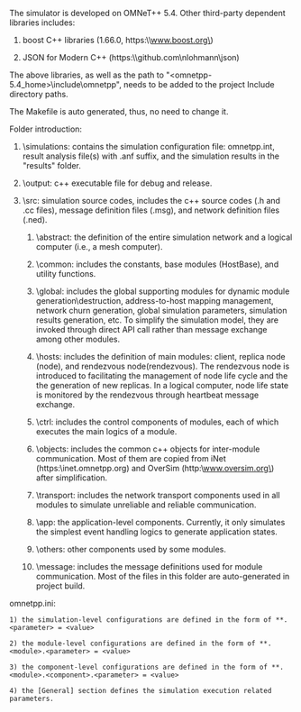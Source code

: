 The simulator is developed on OMNeT++ 5.4. Other third-party dependent libraries includes: 

1. boost C++ libraries (1.66.0, https:\\\\www.boost.org\)

2. JSON for Modern C++ (https:\\\\github.com\nlohmann\json)

The above libraries, as well as the path to "<omnetpp-5.4_home>\include\omnetpp", needs to be added to the project Include directory paths.

The Makefile is auto generated, thus, no need to change it.

Folder introduction:

1. \simulations: contains the simulation configuration file: omnetpp.int, result analysis file(s) with .anf suffix, and the simulation results in the "results" folder.

2. \output: c++ executable file for debug and release.

3. \src: simulation source codes, includes the c++ source codes (.h and .cc files), message definition files (.msg), and network definition files (.ned).

	1) \abstract: the definition of the entire simulation network and a logical computer (i.e., a mesh computer).
	
	2) \common: includes the constants, base modules (HostBase), and utility functions.
	
	3) \global: includes the global supporting modules for dynamic module generation\destruction, address-to-host mapping management, network churn generation, global simulation parameters, simulation results generation, etc. To simplify the simulation model, they are invoked through direct API call rather than message exchange among other modules.
	
	4) \hosts: includes the definition of main modules: client, replica node (node), and rendezvous node(rendezvous). The rendezvous node is introduced to facilitating the management of node life cycle and the the generation of new replicas. In a logical computer, node life state is monitored by the rendezvous through heartbeat message exchange.
	
	5) \ctrl: includes the control components of modules, each of which executes the main logics of a module.
	
	6) \objects: includes the common c++ objects for inter-module communication. Most of them are copied from iNet (https:\\inet.omnetpp.org\) and OverSim (http:\\www.oversim.org\) after simplification. 
	
	7) \transport: includes the network transport components used in all modules to simulate unreliable and reliable communication.
	
	8) \app: the application-level components. Currently, it only simulates the simplest event handling logics to generate application states.
	
	9) \others: other components used by some modules.
	
	10) \message: includes the message definitions used for module communication. Most of the files in this folder are auto-generated in project build.
	
omnetpp.ini: 

	1) the simulation-level configurations are defined in the form of **.<parameter> = <value>
	
	2) the module-level configurations are defined in the form of **.<module>.<parameter> = <value>
	
	3) the component-level configurations are defined in the form of **.<module>.<component>.<parameter> = <value>
	
	4) the [General] section defines the simulation execution related parameters.
